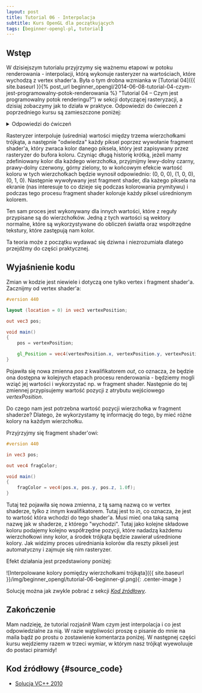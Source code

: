 ```yaml
---
layout: post
title: Tutorial 06 - Interpolacja
subtitle: Kurs OpenGL dla początkujących
tags: [beginner-opengl-pl, tutorial]
---
```


## Wstęp

W dzisiejszym tutorialu przyjrzymy się ważnemu etapowi w potoku renderowania - interpolacji, którą wykonuje rasteryzer na wartościach, które wychodzą z vertex shader'a. Była o tym drobna wzmianka w [Tutorial 04]({{ site.baseurl }}{% post_url beginner_opengl/2014-06-08-tutorial-04-czym-jest-programowalny-potok-renderowania %} "Tutorial 04 – Czym jest programowalny potok renderingu?") w sekcji dotyczącej rasteryzacji, a dzisiaj zobaczymy jak to działa w praktyce. Odpowiedzi do ćwieczeń z poprzedniego kursu są zamieszczone poniżej:

<details class="panel panel-success">
  <summary markdown="span" class="panel-heading">
    Odpowiedzi do ćwiczeń
  </summary>

**1.** Musimy zmienić kolor czyszczący tła na niebieski. W modelu RGB, kolor niebieski jest przedstawiany jako trójka (0, 0, 1). Stąd mała zmiana w kodzie:

```cpp  
glClearColor(0.0f, 0.0f, 1.0f, 1.0f);  
```

**2.** Kolorowaniem zajmuje się fragment shader, dlatego tam musimy zrobić zmianę - musimy sprawić by kolorem wyjściowym nie był czarny, ale zielony. Kolor zielony, w modelu RGB, jest przedstawiany jako trójka (0, 1, 0), dlatego zmiana w fragment shader'ze wygląda tak:

```glsl  
fragColor = vec4(0.0f, 1.0f, 0.0f, 1.0f);  
```

</details>

Rasteryzer interpoluje (uśrednia) wartości między trzema wierzchołkami trójkąta, a następnie "odwiedza" każdy piksel poprzez wywołanie fragment shader'a, który zwraca kolor danego piksela, który jest zapisywany przez rasteryzer do bufora koloru. Czyniąc długą historię krótką, jeżeli mamy zdefiniowany kolor dla każdego wierzchołka, przyjmijmy lewy-dolny czarny, prawy-dolny czerwony, górny zielony, to w końcowym efekcie wartość koloru w tych wierzchołkach będzie wynosił odpowiednio: (0, 0, 0), (1, 0, 0), (0, 1, 0). Następnie wywoływany jest fragment shader, dla każego piksela na ekranie (nas interesuje to co dzieje się podczas kolorowania prymitywu) i podczas tego procesu fragment shader koloruje każdy piksel uśrednionym kolorem.

Ten sam proces jest wykonywany dla innych wartości, które z reguły przypisane są do wierzchołków. Jedną z tych wartości są wektory normalne, które są wykorzystywane do obliczeń światła oraz współrzędne tekstury, które zastępują nam kolor.

Ta teoria może z początku wydawać się dziwna i niezrozumiała dlatego przejdźmy do części praktycznej.

## Wyjaśnienie kodu

Zmian w kodzie jest niewiele i dotyczą one tylko vertex i fragment shader'a. Zacznijmy od vertex shader'a:

```glsl  
#version 440

layout (location = 0) in vec3 vertexPosition;

out vec3 pos;

void main()  
{  
    pos = vertexPosition;

    gl_Position = vec4(vertexPosition.x, vertexPosition.y, vertexPosition.z, 1.0f);  
}  
```

Pojawiła się nowa zmienna _pos_ z kwalifikatorem _out_, co oznacza, że będzie ona dostępna w kolejnych etapach procesu renderowania - będziemy mogli wziąć jej wartości i wykorzystać np. w fragment shader. Następnie do tej zmiennej przypisujemy wartość pozycji z atrybutu wejściowego _vertexPosition_.

Do czego nam jest potrzebna wartość pozycji wierzchołka w fragment shaderze? Dlatego, że wykorzystamy tę informację do tego, by mieć różne kolory na każdym wierzchołku.

Przyjrzyjmy się fragment shader'owi:

```glsl  
#version 440

in vec3 pos;

out vec4 fragColor;

void main()  
{  
    fragColor = vec4(pos.x, pos.y, pos.z, 1.0f);  
}  
```

Tutaj też pojawiła się nowa zmienna, z tą samą nazwą co w vertex shaderze, tylko z innym kwalifikatorem. Tutaj jest to _in_, co oznacza, że jest to wartość która wchodzi do tego shader'a. Musi mieć ona taką samą nazwę jak w shaderze, z którego "wychodzi". Tutaj jako kolejne składowe koloru podajemy kolejno współrzędne pozycji, które nadadzą każdemu wierzchołkowi inny kolor, a środek trójkąta będzie zawierał uśrednione kolory. Jak widzimy proces uśredniania kolorów dla reszty pikseli jest automatyczny i zajmuje się nim rasteryzer.

Efekt działania jest przedstawiony poniżej:

![Interpolowane kolory pomiędzy wierzchołkami trójkąta]({{ site.baseurl }}/img/beginner_opengl/tutorial-06-beginner-gl.png){: .center-image }

Solucję można jak zwykle pobrać z sekcji [_Kod źródłowy_](#source_code).

## Zakończenie

Mam nadzieję, że tutorial rozjaśnił Wam czym jest interpolacja i co jest odpowiedzialne za nią. W razie wątpliwości proszę o pisanie do mnie na maila bądź po prostu o zostawienie komentarza poniżej. W następnej części kursu wejdziemy razem w trzeci wymiar, w którym nasz trójkąt wyewoluuje do postaci piramidy!

## Kod źródłowy {#source_code}
*   [Solucja VC++ 2010](https://drive.google.com/file/d/0B0j4jdWAANaoczF2dXhlSTBOTE0/view?usp=sharing)